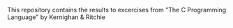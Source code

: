 This repository contains the results to excercises from "The C Programming Language" by Kernighan & Ritchie